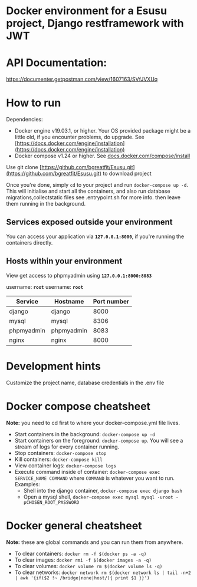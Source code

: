 Docker environment for a Esusu project, Django restframework with JWT 
===========================================
# API Documentation:
  https://documenter.getpostman.com/view/1607163/SVfJVXUq
# How to run
Dependencies:
  * Docker engine v19.03.1, or higher. Your OS provided package might be a little old, if you encounter problems, do upgrade. See [https://docs.docker.com/engine/installation](https://docs.docker.com/engine/installation)
  * Docker compose v1.24 or higher. See [docs.docker.com/compose/install](https://docs.docker.com/compose/install/)
  
Use git clone [https://github.com/bgreatfit/Esusu.git](https://github.com/bgreatfit/Esusu.git) to download project

Once you're done, simply `cd` to your project and run `docker-compose up -d`. This will initialise and start all the containers,
 and also run database migrations,collectstatic files see .entrypoint.sh for more info.
 then leave them running in the background.

## Services exposed outside your environment

You can access your application via **`127.0.0.1:8000`**, if you're running the containers directly.

## Hosts within your environment

View get access to phpmyadmin using **`127.0.0.1:8000:8083`**

username: **`root`**
username: **`root`**

Service|Hostname |Port number
-------|---------|-----------
django |django   |8000
mysql  |mysql    |8306
phpmyadmin  |phpmyadmin    |8083
nginx  |nginx    |8000


# Development hints

Customize the project name, database credentials in the .env file

# Docker compose cheatsheet

**Note:** you need to cd first to where your docker-compose.yml file lives.

  * Start containers in the background: `docker-compose up -d`
  * Start containers on the foreground: `docker-compose up`. You will see a stream of logs for every container running.
  * Stop containers: `docker-compose stop`
  * Kill containers: `docker-compose kill`
  * View container logs: `docker-compose logs`
  * Execute command inside of container: `docker-compose exec SERVICE_NAME COMMAND` where `COMMAND` is whatever you want to run. Examples:
    * Shell into the django container, `docker-compose exec django bash`
    * Open a mysql shell, `docker-compose exec mysql mysql -uroot -pCHOSEN_ROOT_PASSWORD`

# Docker general cheatsheet

**Note:** these are global commands and you can run them from anywhere.

  * To clear containers: `docker rm -f $(docker ps -a -q)`
  * To clear images: `docker rmi -f $(docker images -a -q)`
  * To clear volumes: `docker volume rm $(docker volume ls -q)`
  * To clear networks: `docker network rm $(docker network ls | tail -n+2 | awk '{if($2 !~ /bridge|none|host/){ print $1 }}')`
  